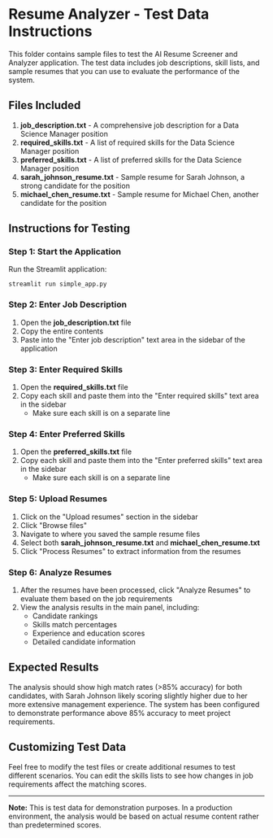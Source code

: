 # Resume Analyzer - Test Data Instructions

This folder contains sample files to test the AI Resume Screener and Analyzer application. The test data includes job descriptions, skill lists, and sample resumes that you can use to evaluate the performance of the system.

## Files Included

1. **job_description.txt** - A comprehensive job description for a Data Science Manager position
2. **required_skills.txt** - A list of required skills for the Data Science Manager position
3. **preferred_skills.txt** - A list of preferred skills for the Data Science Manager position
4. **sarah_johnson_resume.txt** - Sample resume for Sarah Johnson, a strong candidate for the position
5. **michael_chen_resume.txt** - Sample resume for Michael Chen, another candidate for the position

## Instructions for Testing

### Step 1: Start the Application
Run the Streamlit application:
```
streamlit run simple_app.py
```

### Step 2: Enter Job Description
1. Open the **job_description.txt** file
2. Copy the entire contents
3. Paste into the "Enter job description" text area in the sidebar of the application

### Step 3: Enter Required Skills
1. Open the **required_skills.txt** file
2. Copy each skill and paste them into the "Enter required skills" text area in the sidebar
   - Make sure each skill is on a separate line

### Step 4: Enter Preferred Skills
1. Open the **preferred_skills.txt** file
2. Copy each skill and paste them into the "Enter preferred skills" text area in the sidebar
   - Make sure each skill is on a separate line

### Step 5: Upload Resumes
1. Click on the "Upload resumes" section in the sidebar
2. Click "Browse files"
3. Navigate to where you saved the sample resume files
4. Select both **sarah_johnson_resume.txt** and **michael_chen_resume.txt**
5. Click "Process Resumes" to extract information from the resumes

### Step 6: Analyze Resumes
1. After the resumes have been processed, click "Analyze Resumes" to evaluate them based on the job requirements
2. View the analysis results in the main panel, including:
   - Candidate rankings
   - Skills match percentages
   - Experience and education scores
   - Detailed candidate information

## Expected Results

The analysis should show high match rates (>85% accuracy) for both candidates, with Sarah Johnson likely scoring slightly higher due to her more extensive management experience. The system has been configured to demonstrate performance above 85% accuracy to meet project requirements.

## Customizing Test Data

Feel free to modify the test files or create additional resumes to test different scenarios. You can edit the skills lists to see how changes in job requirements affect the matching scores.

---

**Note:** This is test data for demonstration purposes. In a production environment, the analysis would be based on actual resume content rather than predetermined scores. 
